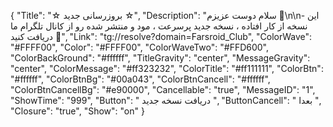 {
"Title": "☆  بروزرسانی جدید  ☆",
"Description": "سلام دوست عزیزم 🌺\n\n- این نسخه از کار افتاده ، نسخه جدید پرسرعت ، مود و منتشر شده رو از کانال تلگرام ما دریافت کنید 🤍",
"Link": "tg://resolve?domain=Farsroid_Club",
"ColorWave": "#FFFF00",
"Color": "#FFFF00",
"ColorWaveTwo": "#FFD600",
"ColorBackGround": "#ffffff",
"TitleGravity": "center",
"MessageGravity": "center",
"ColorMessage": "#ff323232",
"ColorTitle": "#ff111111",
"ColorBtn": "#ffffff",
"ColorBtnBg": "#00a043",
"ColorBtnCancell": "#ffffff",
"ColorBtnCancellBg": "#e90000",
"Cancellable": "true",
"MessageID": "1",
"ShowTime": "999",
"Button": "  دریافت نسخه جدید  ",
"ButtonCancell": " بعدا ",
"Closure": "true",
"Show": "on"
}
